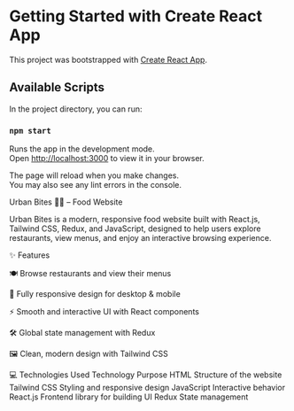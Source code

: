 # Getting Started with Create React App

This project was bootstrapped with [Create React App](https://github.com/facebook/create-react-app).

## Available Scripts

In the project directory, you can run:

### `npm start`

Runs the app in the development mode.\
Open [http://localhost:3000](http://localhost:3000) to view it in your browser.

The page will reload when you make changes.\
You may also see any lint errors in the console.

Urban Bites 🍔🍕 – Food Website





Urban Bites is a modern, responsive food website built with React.js, Tailwind CSS, Redux, and JavaScript, designed to help users explore restaurants, view menus, and enjoy an interactive browsing experience.



✨ Features

🍽️ Browse restaurants and view their menus

📱 Fully responsive design for desktop & mobile

⚡ Smooth and interactive UI with React components

🛠️ Global state management with Redux

🖼️ Clean, modern design with Tailwind CSS

💻 Technologies Used
Technology	Purpose
HTML	Structure of the website
Tailwind CSS	Styling and responsive design
JavaScript	Interactive behavior
React.js	Frontend library for building UI
Redux	State management
